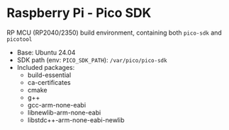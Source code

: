 # Raspberry Pi - Pico SDK

RP MCU (RP2040/2350) build environment, containing both `pico-sdk` and `picotool`

- Base: Ubuntu 24.04
- SDK path (env: `PICO_SDK_PATH`): `/var/pico/pico-sdk`
- Included packages:
  - build-essential
  - ca-certificates
  - cmake
  - g++
  - gcc-arm-none-eabi
  - libnewlib-arm-none-eabi
  - libstdc++-arm-none-eabi-newlib